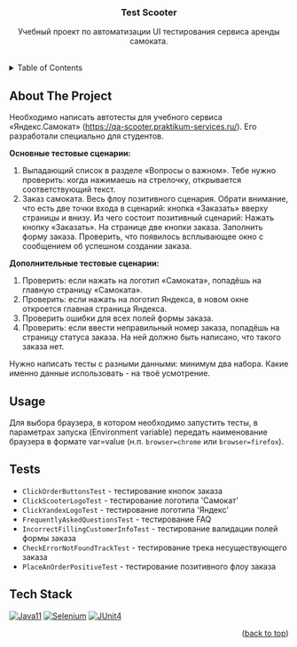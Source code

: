 <!-- PROJECT LOGO -->
<a name="readme-top"></a>
<div align="center">
   <h3 align="center">Test Scooter</h3>

   <p align="center">
    Учебный проект по автоматизации UI тестирования сервиса аренды самоката.
    <br/>
    <br/>
   </p>
</div>

<!-- TABLE OF CONTENTS -->
<details>
  <summary>Table of Contents</summary>
  <ol>
    <li><a href="#about-the-project">About The Project</a></li>
    <li><a href="#usage">Usage</a></li>
    <li><a href="#tests">Tests</a></li>
    <li><a href="#tech-stack">Tech Stack</a></li>
  </ol>
</details>

## About The Project

Необходимо написать автотесты для учебного сервиса «Яндекс.Самокат» (https://qa-scooter.praktikum-services.ru/). Его разработали специально для студентов.

<b>Основные тестовые сценарии:</b>
1. Выпадающий список в разделе «Вопросы о важном». Тебе нужно проверить: когда нажимаешь на стрелочку, открывается соответствующий текст.
2. Заказ самоката. Весь флоу позитивного сценария. Обрати внимание, что есть две точки входа в сценарий: кнопка «Заказать» вверху страницы и внизу.
   Из чего состоит позитивный сценарий:
   Нажать кнопку «Заказать». На странице две кнопки заказа.
   Заполнить форму заказа.
   Проверить, что появилось всплывающее окно с сообщением об успешном создании заказа.

<b>Дополнительные тестовые сценарии:</b>
1. Проверить: если нажать на логотип «Самоката», попадёшь на главную страницу «Самоката».
2. Проверить: если нажать на логотип Яндекса, в новом окне откроется главная страница Яндекса.
3. Проверить ошибки для всех полей формы заказа.
4. Проверить: если ввести неправильный номер заказа, попадёшь на страницу статуса заказа. На ней должно быть написано, что такого заказа нет.

Нужно написать тесты с разными данными: минимум два набора. Какие именно данные использовать - на твоё усмотрение.

## Usage

Для выбора браузера, в котором необходимо запустить тесты, в параметрах запуска (Environment variable) передать наименование браузера в формате var=value (н.п. `browser=chrome` или `browser=firefox`).

## Tests
* `ClickOrderButtonsTest` - тестирование кнопок заказа
* `ClickScooterLogoTest` - тестирование логотипа 'Самокат'
* `ClickYandexLogoTest` - тестирование логотипа 'Яндекс'
* `FrequentlyAskedQuestionsTest` - тестирование FAQ
* `IncorrectFillingCustomerInfoTest` - тестирование валидации полей формы заказа
* `CheckErrorNotFoundTrackTest` - тестирование трека несуществующего заказа
* `PlaceAnOrderPositiveTest` - тестирование позитивного флоу заказа

## Tech Stack

[![Java11][java]][javadoc-url]
[![Selenium][selenium]][selenium-url]
[![JUnit4][junit]][junit-url]

<p align="right">(<a href="#readme-top">back to top</a>)</p>

<!-- MARKDOWN LINKS & IMAGES -->
<!-- https://www.markdownguide.org/basic-syntax/#reference-style-links -->
[javadoc-url]: https://docs.oracle.com/en/java/javase/11/docs/api/index.html
[java]: https://img.shields.io/badge/Java_11-FF2D20?style=for-the-badge&logo=oracle&logoColor=white
[selenium-url]: https://www.selenium.dev/documentation/
[selenium]: https://img.shields.io/badge/Selenium-43B02A?style=for-the-badge&logo=selenium&logoColor=white
[junit-url]: https://junit.org/junit4/
[junit]: https://img.shields.io/badge/JUnit_4-20232A?style=for-the-badge